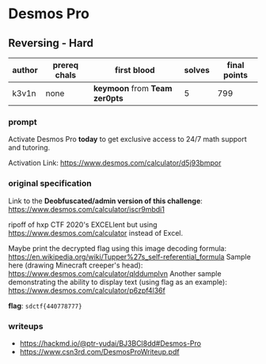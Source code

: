 # Desmos Pro
## Reversing - Hard
| author | prereq chals | first blood | solves | final points |
| --- | --- | --- | --- | --- |
| k3v1n | none | **keymoon** from **Team zer0pts** | 5 | 799 |

### prompt
Activate Desmos Pro **today** to get exclusive access to 24/7 math support and tutoring.

Activation Link: https://www.desmos.com/calculator/d5j93bmpor

### original specification

Link to the **Deobfuscated/admin version of this challenge**: https://www.desmos.com/calculator/iscr9mbdi1

ripoff of hxp CTF 2020's EXCELlent but using https://www.desmos.com/calculator instead of Excel.

Maybe print the decrypted flag using this image decoding formula: https://en.wikipedia.org/wiki/Tupper%27s_self-referential_formula
Sample here (drawing Minecraft creeper's head): https://www.desmos.com/calculator/qlddumplvn
Another sample demonstrating the ability to display text (using flag as an example):
https://www.desmos.com/calculator/p6zpf4l36f

**flag**: `sdctf{440778777}`
### writeups
- https://hackmd.io/@ptr-yudai/BJ3BCl8dd#Desmos-Pro
- https://www.csn3rd.com/DesmosProWriteup.pdf